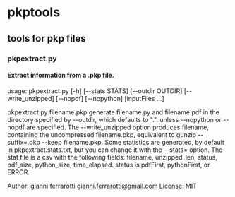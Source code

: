 # pkptools

## tools for pkp files

### pkpextract.py

#### Extract information from a .pkp file.

usage: pkpextract.py [-h] [--stats STATS] [--outdir OUTDIR] [--write_unzipped]
    [--nopdf] [--nopython] [inputFiles ...]

pkpextract.py filename.pkp generate filename.py and filename.pdf
in the directory specified by --outdir, which defaults to ".",
unless --nopython or --nopdf are specified.
The --write_unzipped option produces filename,
containing the uncompressed filename.pkp,
equivalent to gunzip --suffix=.pkp --keep filename.pkp.
Some statistics are generated, by default in pkpextract.stats.txt,
but you can change it with the --stats=<somefile> option.
The stat file is a csv with the following fields:
filename, unzipped_len, status, pdf_size, python_size, time_elapsed.
status is pdfFirst, pythonFirst, or ERROR.

Author: gianni ferrarotti <gianni.ferrarotti@gmail.com>
License: MIT
